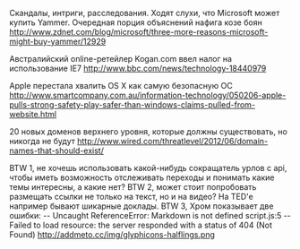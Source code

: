 Скандалы, интриги, расследования. Ходят слухи, что Microsoft может купить Yammer. Очередная порция объяснений нафига козе боян
http://www.zdnet.com/blog/microsoft/three-more-reasons-microsoft-might-buy-yammer/12929

Австралийский online-ретейлер Kogan.com ввел налог на использование IE7
http://www.bbc.com/news/technology-18440979

Apple перестала хвалить OS X как самую безопасную ОС
http://www.smartcompany.com.au/information-technology/050206-apple-pulls-strong-safety-play-safer-than-windows-claims-pulled-from-website.html

20 новых доменов верхнего уровня, которые должны существовать, но никогда не будут
http://www.wired.com/threatlevel/2012/06/domain-names-that-should-exist/


BTW 1, не хочешь использовать какой-нибудь сокращатель урлов с api, чтобы иметь возможность отслеживать переходы и понимать какие темы интересны, а какие нет?
BTW 2, может стоит попробовать размещать ссылки не только на текст, но и на видео? На TED'e например бывают шикарные доклады.
BTW 3, Хром показывает две ошибки: 
 -- Uncaught ReferenceError: Markdown is not defined script.js:5 
 -- Failed to load resource: the server responded with a status of 404 (Not Found) http://addmeto.cc/img/glyphicons-halflings.png

